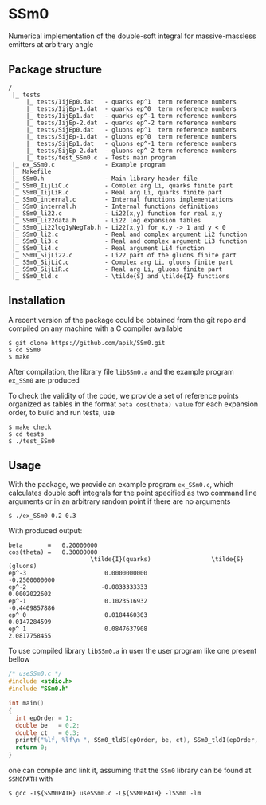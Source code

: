# SSm0
Numerical implementation of the double-soft integral for massive-massless emitters at arbitrary angle

## Package structure
```
/
 |_ tests
     |_ tests/IijEp0.dat   - quarks ep^1  term reference numbers
     |_ tests/IijEp-1.dat  - quarks ep^0  term reference numbers
     |_ tests/IijEp1.dat   - quarks ep^-1 term reference numbers
     |_ tests/IijEp-2.dat  - quarks ep^-2 term reference numbers
     |_ tests/SijEp0.dat   - gluons ep^1  term reference numbers
     |_ tests/SijEp-1.dat  - gluons ep^0  term reference numbers
     |_ tests/SijEp1.dat   - gluons ep^-1 term reference numbers
     |_ tests/SijEp-2.dat  - gluons ep^-2 term reference numbers
     |_ tests/test_SSm0.c  - Tests main program
 |_ ex_SSm0.c              - Example program
 |_ Makefile               
 |_ SSm0.h                 - Main library header file
 |_ SSm0_IijLiC.c          - Complex arg Li, quarks finite part
 |_ SSm0_IijLiR.c          - Real arg Li, quarks finite part
 |_ SSm0_internal.c        - Internal functions implementations
 |_ SSm0_internal.h        - Internal functions definitions
 |_ SSm0_li22.c            - Li22(x,y) function for real x,y
 |_ SSm0_Li22data.h        - Li22 log expansion tables
 |_ SSm0_Li22log1yNegTab.h - Li22(x,y) for x,y -> 1 and y < 0
 |_ SSm0_li2.c             - Real and complex argument Li2 function
 |_ SSm0_li3.c             - Real and complex argument Li3 function
 |_ SSm0_li4.c             - Real argument Li4 function
 |_ SSm0_SijLi22.c         - Li22 part of the gluons finite part
 |_ SSm0_SijLiC.c          - Complex arg Li, gluons finite part
 |_ SSm0_SijLiR.c          - Real arg Li, gluons finite part
 |_ SSm0_tld.c             - \tilde{S} and \tilde{I} functions
```

## Installation
A recent version of the package could be obtained from the git repo and compiled on any machine with a C compiler available
```
$ git clone https://github.com/apik/SSm0.git
$ cd SSm0
$ make
```
After compilation, the library file `libSSm0.a` and the example program `ex_SSm0` are produced

To check the validity of the code, we provide a set of reference points organized as tables in the format `beta cos(theta) value` for each expansion order,
to build and run tests, use
```
$ make check
$ cd tests
$ ./test_SSm0
```

## Usage
With the package, we provide an example program `ex_SSm0.c`, which calculates double soft integrals for the point specified as two command line arguments or in an arbitrary random point if there are no arguments
```
$ ./ex_SSm0 0.2 0.3
```
With produced output:
```
beta       =   0.20000000
cos(theta) =   0.30000000
                       \tilde{I}(quarks)                 \tilde{S}(gluons)
ep^-3                      0.0000000000                     -0.2500000000
ep^-2                     -0.0833333333                      0.0002022602
ep^-1                      0.1023516932                     -0.4409857886
ep^ 0                      0.0184460303                      0.0147284599
ep^ 1                      0.0847637908                      2.0817758455
```

To use compiled library `libSSm0.a` in user the user program like one present bellow
```C
/* useSSm0.c */
#include <stdio.h>
#include "SSm0.h"

int main()
{
  int epOrder = 1;
  double be   = 0.2;
  double ct   = 0.3;
  printf("%lf, %lf\n ", SSm0_tldS(epOrder, be, ct), SSm0_tldI(epOrder, be, ct));
  return 0;
}
```

one can compile and link it, assuming that the `SSm0` library can be found at `SSM0PATH` with
```
$ gcc -I${SSM0PATH} useSSm0.c -L${SSM0PATH} -lSSm0 -lm
```

